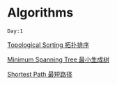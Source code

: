 # Algorithms
`Day:1`

[Topological Sorting 拓扑排序](https://github.com/Zhenyuan-Xi/Algorithm/tree/master/Topological%20Sorting)

[Minimum Spanning Tree 最小生成树](https://github.com/Zhenyuan-Xi/Algorithms/tree/master/Minimum%20Spanning%20Tree)

[Shortest Path 最短路径](https://github.com/Zhenyuan-Xi/Algorithms/tree/master/Shortest%20Path)

